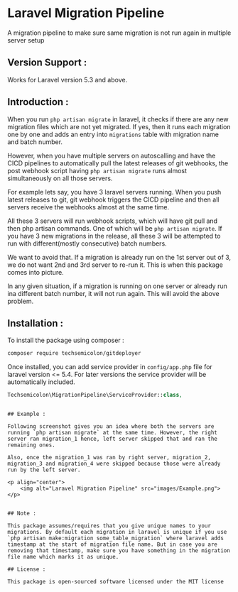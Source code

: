 # Laravel Migration Pipeline
A migration pipeline to make sure same migration is not run again in multiple server setup

## Version Support : 

Works for Laravel version 5.3 and above.

## Introduction : 

When you run `php artisan migrate` in laravel, it checks if there are any new migration files which are not yet migrated. If yes, then it runs each migration one by one and adds an entry into `migrations` table with migration name and batch number.

However, when you have multiple servers on autoscalling and have the CICD pipelines to automatically pull the latest releases of git webhooks, the post webhook script having `php artisan migrate` runs almost simultaneously on all those servers.

For example lets say, you have 3 laravel servers running. When you push latest releases to git, git webhook triggers the CICD pipeline and then all servers receive  the webhooks almost at the same time.

All these 3 servers will run webhook scripts, which will have git pull and then php artisan commands. One of which will be `php artisan migrate`. If you have 3 new migrations in the release, all these 3 will be attempted to run with different(mostly consecutive) batch numbers.

We want to avoid that. If a migration is already run on the 1st server out of 3, we do not want 2nd and 3rd server to re-run it. This is when this package comes into picture.

In any given situation, if a migration is running on one server or already run ina different batch number, it will not run again. This will avoid the above problem.

## Installation : 

To install the package using composer : 

~~~bash
composer require techsemicolon/gitdeployer
~~~

Once installed, you can add service provider in `config/app.php` file for laravel version <= 5.4. For later versions the service provider will be automatically included.
~~~php
Techsemicolon\MigrationPipeline\ServiceProvider::class,
~~~

~~~

## Example :

Following screenshot gives you an idea where both the servers are running `php artisan migrate` at the same time. However, the right server ran migration_1 hence, left server skipped that and ran the remaining ones. 

Also, once the migration_1 was ran by right server, migration_2, migration_3 and migration_4 were skipped because those were already run by the left server.

<p align="center">
    <img alt="Laravel Migration Pipeline" src="images/Example.png">
</p>


## Note : 

This package assumes/requires that you give unique names to your migrations. By default each migration in laravel is unique if you use `php artisan make:migration some_table_migration` where laravel adds timestamp at the start of migration file name. But in case you are removing that timestamp, make sure you have something in the migration file name which marks it as unique.

## License : 

This package is open-sourced software licensed under the MIT license